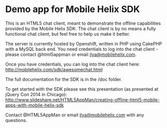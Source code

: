 Demo app for Mobile Helix SDK
=============================

This is an HTML5 chat client, meant to demonstrate the offline capabilities provided by the Mobile Helix SDK. The chat client is by no means a fully functional chat client, but feel free to help us make it better.

The server is currently hosted by Openshift, written in PHP using CakePHP with a MySQL back end. You need credentials to log into the chat client - please contact @html5appman or email ilya@mobilehelix.com.

Once you have credentials, you can log into the chat client here:
http://mobilehelix.com/sdk/awesomechat.html

The full documentation for the SDK is in the /doc folder. 

To get started with the SDK please see this presentation (as presented at jQuery Con 2014 in Chicago):
http://www.slideshare.net/HTML5AppMan/creating-offline-html5-mobile-apps-with-mobile-helix-sdk

Contact @HTML5AppMan or email ilya@mobilehelix.com with any questions.


